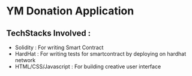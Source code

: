 <h1> YM Donation Application </h1>
<h2> TechStacks Involved :  </h2>
<ul>
  <li> Solidity : For writing Smart Contract
   <li> HardHat : For writing tests for smartcontract by deploying on hardhat network
     <li> HTML/CSS/Javascript : For building creative user interface
  </ul>

